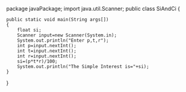 package javaPackage;
import java.util.Scanner;
public class SiAndCi {

	public static void main(String args[])
	{
		float si;
		Scanner input=new Scanner(System.in);
		System.out.println("Enter p,t,r");
		int p=input.nextInt();
		int t=input.nextInt();
		int r=input.nextInt();
		si=(p*t*r)/100;
        System.out.println("The Simple Interest is="+si);		
	}
}
